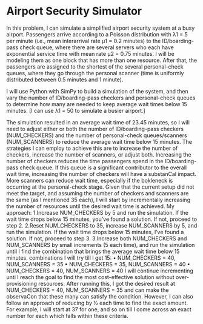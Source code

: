 # Airport Security Simulator

In this problem, I can simulate a simplified airport security system at a busy airport. Passengers arrive
according to a Poisson distribution with λ1 = 5 per minute (i.e., mean interarrival rate µ1 = 0.2 minutes) to
the ID/boarding-pass check queue, where there are several servers who each have exponential service
time with mean rate µ2 = 0.75 minutes. I will be modeling them as one block that has more than one
resource. After that, the passengers are assigned to the shortest of the several personal-check queues,
where they go through the personal scanner (time is uniformly distributed between 0.5 minutes and 1
minute).


I will use Python with SimPy to build a simulation of the
system, and then vary the number of ID/boarding-pass checkers and personal-check queues to determine
how many are needed to keep average wait times below 15 minutes. [I can use λ1 = 50 to simulate a busier airport.]


The simulation resulted in an average wait time of 23.45 minutes, so I will need to adjust either or both the number of ID/boarding-pass checkers (NUM_CHECKERS) and the number of personal-check queues/scanners (NUM_SCANNERS) to reduce the average wait time below 15 minutes.
The strategies I can employ to achieve this are to increase the number of checkers, increase the number of scanners, or adjust both. Increasing the number of checkers reduces the time passengers spend in the ID/boarding-pass check queue. If this queue is a significant contributor to the overall wait time, increasing the number of checkers will have a substanCal impact.
More scanners can reduce wait time, especially if the bokleneck is occurring at the personal-check stage. Given that the current setup did not meet the target, and assuming the number of checkers and scanners are the same (as I mentioned 35 each), I will start by incrementally increasing the number of resources until the desired wait time is achieved. My approach:
1.Increase NUM_CHECKERS by 5 and run the simulation. If the wait time drops below 15 minutes, you’ve found a solution. If not, proceed to step 2.
2.Reset NUM_CHECKERS to 35, increase NUM_SCANNERS by 5, and run the simulation. If the wait time drops below 15 minutes, I’ve found a solution. If not, proceed to step 3.
3.Increase both NUM_CHECKERS and NUM_SCANNERS by small increments (5 each time), and run the simulation until I find the combination that brings the average wait time below 15 minutes.
combinations I will try till I get 15:
• NUM_CHECKERS = 40, NUM_SCANNERS = 35
• NUM_CHECKERS = 35, NUM_SCANNERS = 40
• NUM_CHECKERS = 40, NUM_SCANNERS = 40
I will continue incrementing unti I reach the goal to find the most cost-effective solution without over- provisioning resources.
After running this, I got the desired result at NUM_CHECKERS = 40, NUM_SCANNERS = 35 and can make the observaCon that these many can satisfy the condition. However, I can also follow an approach of reducing by 1⁄2 each time to find the exact amount. For example, I will start at 37 for one, and so on till I come across an exact number for each which falls within these criteria.
